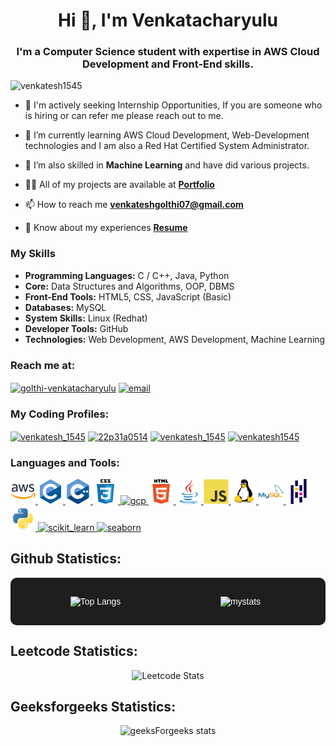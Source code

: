 <h1 align="center">Hi 👋, I'm Venkatacharyulu</h1>
<h3 align="center">I'm a Computer Science student with expertise in AWS Cloud Development and Front-End skills.</h3>

<p align="left"> <img src="https://komarev.com/ghpvc/?username=venkatesh1545&label=Profile%20views&color=0e75b6&style=flat" alt="venkatesh1545" /> </p>

- 🔎 I'm actively seeking Internship Opportunities, If you are someone who is hiring or can refer me please reach out to me.

- 🌱 I’m currently learning AWS Cloud Development, Web-Development technologies and I am also a Red Hat Certified System Administrator.

- 🚀 I’m also skilled in **Machine Learning** and have did various projects.

- 👨‍💻 All of my projects are available at **[Portfolio](venkatesh1545.github.io/MyPortfolio)**

- 📫 How to reach me **venkateshgolthi07@gmail.com**

- 📄 Know about my experiences **[Resume](https://bit.ly/4cypflI)**

<section class="skill">
    <h3 class="h3 skills-title">My Skills</h3>
    <ul class="skills-list content-card">
        <!-- Programming Languages -->
        <li class="skills-item">
            <b>Programming Languages:</b>
            <span>C / C++, Java, Python</span>
        </li>
        <!-- Core -->
        <li class="skills-item">
            <b>Core:</b>
            <span>Data Structures and Algorithms, OOP, DBMS</span>
        </li>
        <!-- Front-End Tools -->
        <li class="skills-item">
            <b>Front-End Tools:</b>
            <span>HTML5, CSS, JavaScript (Basic)</span>
        </li>
        <!-- Databases -->
        <li class="skills-item">
            <b>Databases:</b>
            <span>MySQL</span>
        </li>
        <!-- System Skills -->
        <li class="skills-item">
            <b>System Skills:</b>
            <span>Linux (Redhat)</span>
        </li>
        <!-- Developer Tools -->
        <li class="skills-item">
            <b>Developer Tools:</b>
            <span>GitHub</span>
        </li>
        <!-- Technologies -->
        <li class="skills-item">
            <b>Technologies:</b>
            <span>Web Development, AWS Development, Machine Learning</span>
        </li>
    </ul>
</section>

### Reach me at:
<p align="left"> <a href="https://www.linkedin.com/in/venkatesh1545/" target="blank"><img align="center" src="https://raw.githubusercontent.com/rahuldkjain/github-profile-readme-generator/master/src/images/icons/Social/linked-in-alt.svg" alt="golthi-venkatacharyulu" height="22" width="40" /></a>
<a href="mailto:venkateshgolthi07@gmail.com" target="_blank">
    <img align="center" src="https://img.icons8.com/?size=100&id=124193&format=png&color=000000" alt="email" height="35" width="40" />
</a>

</p>

<h3 align="left">My Coding Profiles:</h3>
<p align="left">
<a href="https://www.codechef.com/users/venkatesh_1545" target="blank"><img align="center" src="https://cdn.jsdelivr.net/npm/simple-icons@3.1.0/icons/codechef.svg" alt="venkatesh_1545" height="30" width="40" /></a>
<a href="https://www.hackerrank.com/22p31a0514" target="blank"><img align="center" src="https://raw.githubusercontent.com/rahuldkjain/github-profile-readme-generator/master/src/images/icons/Social/hackerrank.svg" alt="22p31a0514" height="30" width="40" /></a>
<a href="https://www.leetcode.com/venkatesh_1545" target="blank"><img align="center" src="https://raw.githubusercontent.com/rahuldkjain/github-profile-readme-generator/master/src/images/icons/Social/leet-code.svg" alt="venkatesh_1545" height="30" width="40" /></a>
<a href="https://auth.geeksforgeeks.org/user/venkatesh1545" target="blank"><img align="center" src="https://raw.githubusercontent.com/rahuldkjain/github-profile-readme-generator/master/src/images/icons/Social/geeks-for-geeks.svg" alt="venkatesh1545" height="30" width="40" /></a>
</p>

<h3 align="left">Languages and Tools:</h3>
<p align="left">
<a href="https://aws.amazon.com" target="_blank" rel="noreferrer"> <img src="https://raw.githubusercontent.com/devicons/devicon/master/icons/amazonwebservices/amazonwebservices-original-wordmark.svg" alt="aws" width="40" height="40"/> </a>
<a href="https://www.cprogramming.com/" target="_blank" rel="noreferrer"> <img src="https://raw.githubusercontent.com/devicons/devicon/master/icons/c/c-original.svg" alt="c" width="40" height="40"/> </a>
<a href="https://www.w3schools.com/cpp/" target="_blank" rel="noreferrer"> <img src="https://raw.githubusercontent.com/devicons/devicon/master/icons/cplusplus/cplusplus-original.svg" alt="cplusplus" width="40" height="40"/> </a>
<a href="https://www.w3schools.com/css/" target="_blank" rel="noreferrer"> <img src="https://raw.githubusercontent.com/devicons/devicon/master/icons/css3/css3-original-wordmark.svg" alt="css3" width="40" height="40"/> </a>
<a href="https://cloud.google.com" target="_blank" rel="noreferrer"> <img src="https://www.vectorlogo.zone/logos/google_cloud/google_cloud-icon.svg" alt="gcp" width="40" height="40"/> </a> </a>
<a href="https://www.w3.org/html/" target="_blank" rel="noreferrer"> <img src="https://raw.githubusercontent.com/devicons/devicon/master/icons/html5/html5-original-wordmark.svg" alt="html5" width="40" height="40"/> </a>
<a href="https://www.java.com" target="_blank" rel="noreferrer"> <img src="https://raw.githubusercontent.com/devicons/devicon/master/icons/java/java-original.svg" alt="java" width="40" height="40"/> </a>
<a href="https://developer.mozilla.org/en-US/docs/Web/JavaScript" target="_blank" rel="noreferrer"> <img src="https://raw.githubusercontent.com/devicons/devicon/master/icons/javascript/javascript-original.svg" alt="javascript" width="40" height="40"/> </a>
<a href="https://www.linux.org/" target="_blank" rel="noreferrer"> <img src="https://raw.githubusercontent.com/devicons/devicon/master/icons/linux/linux-original.svg" alt="linux" width="40" height="40"/> </a>
<a href="https://www.mysql.com/" target="_blank" rel="noreferrer"> <img src="https://raw.githubusercontent.com/devicons/devicon/master/icons/mysql/mysql-original-wordmark.svg" alt="mysql" width="40" height="40"/> </a>
<a href="https://pandas.pydata.org/" target="_blank" rel="noreferrer"> <img src="https://raw.githubusercontent.com/devicons/devicon/2ae2a900d2f041da66e950e4d48052658d850630/icons/pandas/pandas-original.svg" alt="pandas" width="40" height="40"/> </a>
<a href="https://www.python.org" target="_blank" rel="noreferrer"> <img src="https://raw.githubusercontent.com/devicons/devicon/master/icons/python/python-original.svg" alt="python" width="40" height="40"/> </a>
<a href="https://scikit-learn.org/" target="_blank" rel="noreferrer"> <img src="https://upload.wikimedia.org/wikipedia/commons/0/05/Scikit_learn_logo_small.svg" alt="scikit_learn" width="40" height="40"/> </a>
<a href="https://seaborn.pydata.org/" target="_blank" rel="noreferrer"> <img src="https://seaborn.pydata.org/_images/logo-mark-lightbg.svg" alt="seaborn" width="40" height="40"/> </a>
</p>


## Github Statistics:
<div style="display: flex; justify-content: space-between; align-items: center; background-color: #1E1E1E; padding: 20px; border-radius: 10px; color: white; font-family: Arial, sans-serif;">

  <div style="flex: 1; text-align: center; margin: 10px;">
    <img height="150" width="300" src="https://github-readme-stats.vercel.app/api/top-langs/?username=venkatesh1545&layout=compact&theme=radical" alt="Top Langs" />
  </div>

  <div style="flex: 1; text-align: center; margin: 10px;">
    <img height="150" width="300" src="https://github-readme-stats.vercel.app/api?username=venkatesh1545&show_icons=true&theme=radical" alt="mystats" />
  </div>

</div>



## Leetcode Statistics:
<center>
<img src="https://leetcard.jacoblin.cool/venkatesh_1545?ext=contest" alt="Leetcode Stats" width="50%">
</center>

## Geeksforgeeks Statistics:
<center>

![geeksForgeeks stats](https://geeks-for-geeks-stats-api.vercel.app/?userName=venkatesh1545)

</center>

